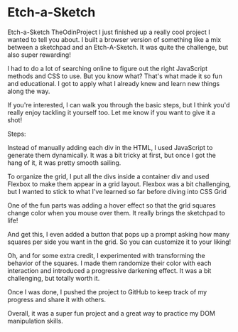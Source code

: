 # Etch-a-Sketch
Etch-a-Sketch TheOdinProject
I just finished up a really cool project I wanted to tell you about. I built a browser version of something like a mix between a sketchpad and an Etch-A-Sketch. It was quite the challenge, but also super rewarding!

I had to do a lot of searching online to figure out the right JavaScript methods and CSS to use. But you know what? That's what made it so fun and educational. I got to apply what I already knew and learn new things along the way.

If you're interested, I can walk you through the basic steps, but I think you'd really enjoy tackling it yourself too. Let me know if you want to give it a shot!

Steps: 

Instead of manually adding each div in the HTML, I used JavaScript to generate them dynamically. It was a bit tricky at first, but once I got the hang of it, it was pretty smooth sailing.

To organize the grid, I put all the divs inside a container div and used Flexbox to make them appear in a grid layout. Flexbox was a bit challenging, but I wanted to stick to what I've learned so far before diving into CSS Grid

One of the fun parts was adding a hover effect so that the grid squares change color when you mouse over them. It really brings the sketchpad to life!

And get this, I even added a button that pops up a prompt asking how many squares per side you want in the grid. So you can customize it to your liking!

Oh, and for some extra credit, I experimented with transforming the behavior of the squares. I made them randomize their color with each interaction and introduced a progressive darkening effect. It was a bit challenging, but totally worth it.

Once I was done, I pushed the project to GitHub to keep track of my progress and share it with others.

Overall, it was a super fun project and a great way to practice my DOM manipulation skills. 
